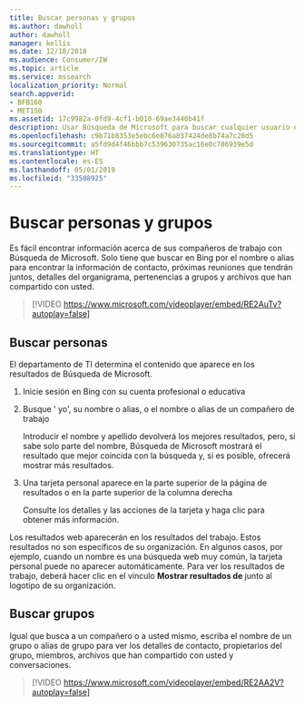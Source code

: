 ```yaml
---
title: Buscar personas y grupos
ms.author: dawholl
author: dawholl
manager: kellis
ms.date: 12/18/2018
ms.audience: Consumer/IW
ms.topic: article
ms.service: mssearch
localization_priority: Normal
search.appverid:
- BFB160
- MET150
ms.assetid: 17c9982a-0fd9-4cf1-b010-69ae3440b41f
description: Usar Búsqueda de Microsoft para buscar cualquier usuario de su empresa y la información que se muestra
ms.openlocfilehash: c9b71b8353e5ebc6e876a837424de8b74a7c20d5
ms.sourcegitcommit: a5fd9d4f46bbb7c539630735ac16e0c786939e5d
ms.translationtype: HT
ms.contentlocale: es-ES
ms.lasthandoff: 05/01/2019
ms.locfileid: "33508925"
---
```

# <a name="find-people-and-groups"></a>Buscar personas y grupos

Es fácil encontrar información acerca de sus compañeros de trabajo con Búsqueda de Microsoft. Solo tiene que buscar en Bing por el nombre o alias para encontrar la información de contacto, próximas reuniones que tendrán juntos, detalles del organigrama, pertenencias a grupos y archivos que han compartido con usted.
  
> [!VIDEO https://www.microsoft.com/videoplayer/embed/RE2AuTv?autoplay=false]
  
## <a name="find-people"></a>Buscar personas

El departamento de TI determina el contenido que aparece en los resultados de Búsqueda de Microsoft.
  
1. Inicie sesión en Bing con su cuenta profesional o educativa
    
2. Busque ' yo', su nombre o alias, o el nombre o alias de un compañero de trabajo
    
    Introducir el nombre y apellido devolverá los mejores resultados, pero, si sabe solo parte del nombre, Búsqueda de Microsoft mostrará el resultado que mejor coincida con la búsqueda y, si es posible, ofrecerá mostrar más resultados.
    
3. Una tarjeta personal aparece en la parte superior de la página de resultados o en la parte superior de la columna derecha
    
    Consulte los detalles y las acciones de la tarjeta y haga clic para obtener más información.
    
Los resultados web aparecerán en los resultados del trabajo. Estos resultados no son específicos de su organización. En algunos casos, por ejemplo, cuando un nombre es una búsqueda web muy común, la tarjeta personal puede no aparecer automáticamente. Para ver los resultados de trabajo, deberá hacer clic en el vínculo **Mostrar resultados de** junto al logotipo de su organización. 
  
## <a name="find-groups"></a>Buscar grupos

Igual que busca a un compañero o a usted mismo, escriba el nombre de un grupo o alias de grupo para ver los detalles de contacto, propietarios del grupo, miembros, archivos que han compartido con usted y conversaciones.
  
> [!VIDEO https://www.microsoft.com/videoplayer/embed/RE2AA2V?autoplay=false]
  

  

